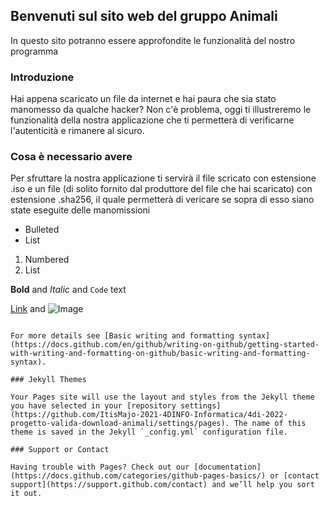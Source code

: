 ## Benvenuti sul sito web del gruppo Animali

In questo sito potranno essere approfondite le funzionalità del nostro programma


### Introduzione

Hai appena scaricato un file da internet e hai paura che sia stato manomesso da qualche hacker? Non c'è problema, oggi ti illustreremo le funzionalità della nostra applicazione che ti permetterà di verificarne l'autenticità e rimanere al sicuro.


### Cosa è necessario avere

Per sfruttare la nostra applicazione ti servirà il file scricato con estensione .iso e un file (di solito fornito dal produttore del file che hai scaricato) con estensione .sha256, il quale permetterà di vericare se sopra di esso siano state eseguite delle manomissioni







- Bulleted
- List

1. Numbered
2. List

**Bold** and _Italic_ and `Code` text

[Link](url) and ![Image](src)
```

For more details see [Basic writing and formatting syntax](https://docs.github.com/en/github/writing-on-github/getting-started-with-writing-and-formatting-on-github/basic-writing-and-formatting-syntax).

### Jekyll Themes

Your Pages site will use the layout and styles from the Jekyll theme you have selected in your [repository settings](https://github.com/ItisMajo-2021-4DINFO-Informatica/4di-2022-progetto-valida-download-animali/settings/pages). The name of this theme is saved in the Jekyll `_config.yml` configuration file.

### Support or Contact

Having trouble with Pages? Check out our [documentation](https://docs.github.com/categories/github-pages-basics/) or [contact support](https://support.github.com/contact) and we’ll help you sort it out.
